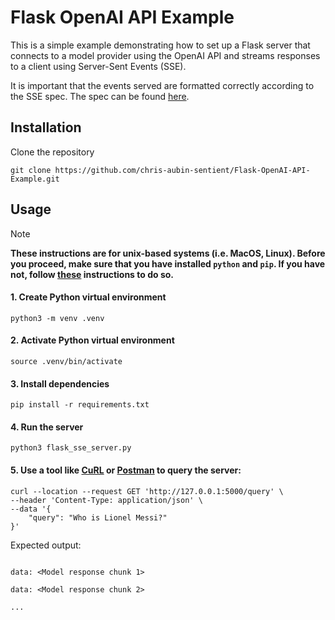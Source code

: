 # Flask OpenAI API Example

This is a simple example demonstrating how to set up a Flask server that connects to a model provider using the OpenAI API and streams responses to a client using Server-Sent Events (SSE).

It is important that the events served are formatted correctly according to the SSE spec. The spec can be found [here](https://html.spec.whatwg.org/multipage/server-sent-events.html).

## Installation
Clone the repository
```
git clone https://github.com/chris-aubin-sentient/Flask-OpenAI-API-Example.git
```

## Usage
> [!NOTE]
> **These instructions are for unix-based systems (i.e. MacOS, Linux). Before you proceed, make sure that you have installed `python` and `pip`. If you have not, follow [these](https://packaging.python.org/en/latest/tutorials/installing-packages/) instructions to do so.**

#### 1. Create Python virtual environment
```
python3 -m venv .venv
```

#### 2. Activate Python virtual environment
```
source .venv/bin/activate
```

#### 3. Install dependencies
```
pip install -r requirements.txt
```

#### 4. Run the server
```
python3 flask_sse_server.py
```

#### 5. Use a tool like [CuRL](https://curl.se/) or [Postman](https://www.postman.com/) to query the server:
```
curl --location --request GET 'http://127.0.0.1:5000/query' \
--header 'Content-Type: application/json' \
--data '{
    "query": "Who is Lionel Messi?"
}'
```
Expected output:
```

data: <Model response chunk 1>

data: <Model response chunk 2>

... 
```

